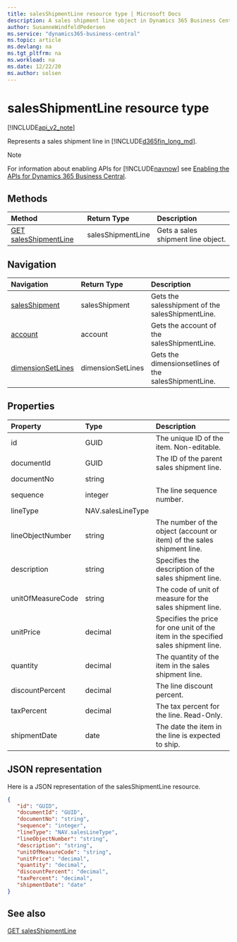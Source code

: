 ```yaml
---
title: salesShipmentLine resource type | Microsoft Docs
description: A sales shipment line object in Dynamics 365 Business Central.
author: SusanneWindfeldPedersen
ms.service: "dynamics365-business-central"
ms.topic: article
ms.devlang: na
ms.tgt_pltfrm: na
ms.workload: na
ms.date: 12/22/20
ms.author: solsen
---
```


# salesShipmentLine resource type

[!INCLUDE[api_v2_note](../../includes/api_v2_note.md)]

Represents a sales shipment line in [!INCLUDE[d365fin_long_md](../../includes/d365fin_long_md.md)].

> [!NOTE]  
> For information about enabling APIs for [!INCLUDE[navnow](../../includes/navnow_md.md)] see [Enabling the APIs for Dynamics 365 Business Central](../enabling-apis-for-dynamics-nav.md).

## Methods
| Method | Return Type|Description |
|:--------------------|:-----------|:-------------------------|
|[GET salesShipmentLine](../api/dynamics_salesShipmentLine_Get.md)|salesShipmentLine|Gets a sales shipment line object.|




## Navigation

| Navigation |Return Type| Description | 
 |:----------|:----------|:-----------------|
|[salesShipment](dynamics_salesshipment.md)|salesShipment |Gets the salesshipment of the salesShipmentLine.|
|[account](dynamics_account.md)|account |Gets the account of the salesShipmentLine.|
|[dimensionSetLines](dynamics_dimensionsetline.md)|dimensionSetLines |Gets the dimensionsetlines of the salesShipmentLine.|


## Properties

| Property           | Type   |Description     |
|:-------------------|:-------|:---------------|
|id|GUID|The unique ID of the item. Non-editable.|
|documentId|GUID|The ID of the parent sales shipment line. |
|documentNo|string||
|sequence|integer|The line sequence number.|
|lineType|NAV.salesLineType||
|lineObjectNumber|string|The number of the object (account or item) of the sales shipment line.|
|description|string|Specifies the description of the sales shipment line.|
|unitOfMeasureCode|string|The code of unit of measure for the sales shipment line.|
|unitPrice|decimal|Specifies the price for one unit of the item in the specified sales shipment line.|
|quantity|decimal|The quantity of the item in the sales shipment line.|
|discountPercent|decimal|The line discount percent.    |
|taxPercent|decimal|The tax percent for the line. Read-Only.|
|shipmentDate|date|The date the item in the line is expected to ship.|


## JSON representation

Here is a JSON representation of the salesShipmentLine resource.


```json
{
   "id": "GUID",
   "documentId": "GUID",
   "documentNo": "string",
   "sequence": "integer",
   "lineType": "NAV.salesLineType",
   "lineObjectNumber": "string",
   "description": "string",
   "unitOfMeasureCode": "string",
   "unitPrice": "decimal",
   "quantity": "decimal",
   "discountPercent": "decimal",
   "taxPercent": "decimal",
   "shipmentDate": "date"
}
```
## See also

[GET salesShipmentLine](../api/dynamics_salesShipmentLine_Get.md)   


